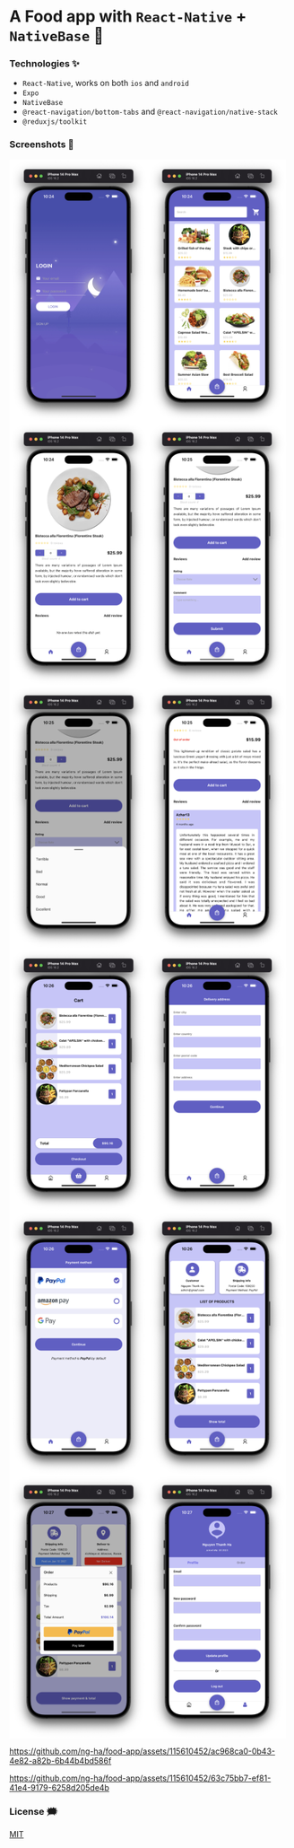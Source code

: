 # A Food app with `React-Native` + `NativeBase` 🍟

### Technologies ✨

- `React-Native`, works on both `ios` and `android`
- `Expo`
- `NativeBase`
- `@react-navigation/bottom-tabs` and `@react-navigation/native-stack`
- `@reduxjs/toolkit`

### Screenshots 🌃

<div style="display: flex; flex-wrap: wrap">
<img width="49%" src="./github-images/1.png" alt="ng-ha" />
<img width="49%" src="./github-images/2.png" alt="ng-ha" />
<img width="49%" src="./github-images/3.png" alt="ng-ha" />
<img width="49%" src="./github-images/4.png" alt="ng-ha" />
<img width="49%" src="./github-images/5.png" alt="ng-ha" />
<img width="49%" src="./github-images/6.png" alt="ng-ha" />
<img width="49%" src="./github-images/7.png" alt="ng-ha" />
<img width="49%" src="./github-images/8.png" alt="ng-ha" />
<img width="49%" src="./github-images/9.png" alt="ng-ha" />
<img width="49%" src="./github-images/10.png" alt="ng-ha" />
<img width="49%" src="./github-images/11.png" alt="ng-ha" />
<img width="49%" src="./github-images/12.png" alt="ng-ha" />
</div>

https://github.com/ng-ha/food-app/assets/115610452/ac968ca0-0b43-4e82-a82b-6b44b4bd586f

https://github.com/ng-ha/food-app/assets/115610452/63c75bb7-ef81-41e4-9179-6258d205de4b

### License :right_anger_bubble:

[MIT](https://choosealicense.com/licenses/mit/)

